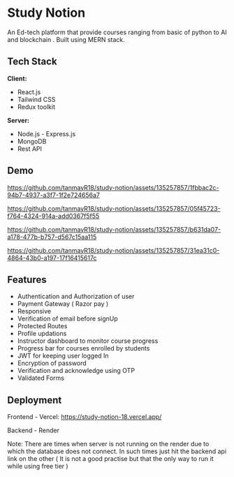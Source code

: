 
#  Study Notion

 An Ed-tech platform that provide courses ranging from basic of python to AI and blockchain . Built using MERN stack.
## Tech Stack

**Client:** 
- React.js
- Tailwind CSS
- Redux toolkit

**Server:** 
- Node.js -  Express.js
- MongoDB
- Rest API

## Demo

https://github.com/tanmayR18/study-notion/assets/135257857/1fbbac2c-94b7-4937-a3f7-1f2e724656a7

https://github.com/tanmayR18/study-notion/assets/135257857/05f45723-f764-4324-914a-add0367f5f55

https://github.com/tanmayR18/study-notion/assets/135257857/b631da07-a178-477b-b757-d567c15aa115

https://github.com/tanmayR18/study-notion/assets/135257857/31ea31c0-4864-43b0-a197-17f16415617c




## Features

- Authentication and Authorization of user
- Payment Gateway ( Razor pay )
- Responsive
- Verification of email before signUp
- Protected Routes 
- Profile updations 
- Instructor dashboard to monitor course progress
- Progress bar for courses enrolled by students
- JWT for keeping user logged In
- Encryption of password 
- Verification and acknowledge using OTP
- Validated Forms 


## Deployment

Frontend - Vercel: https://study-notion-18.vercel.app/

Backend - Render


Note: There are times when server is not running on the render due to which the database does not connect. In such times just hit the backend api link on the other ( It is not a good practise but that the only way to run it while using free tier )


